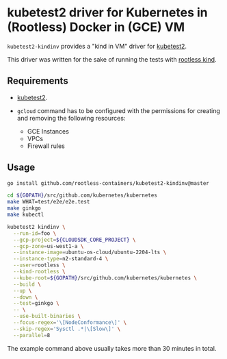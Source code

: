 # kubetest2 driver for Kubernetes in (Rootless) Docker in (GCE) VM

`kubetest2-kindinv` provides a "kind in VM" driver for [kubetest2](https://github.com/kubernetes-sigs/kubetest2).

This driver was written for the sake of running the tests with [rootless kind](https://kind.sigs.k8s.io/docs/user/rootless/).


## Requirements
- [kubetest2](https://github.com/kubernetes-sigs/kubetest2).

- `gcloud` command has to be configured with the permissions for creating and removing the following resources:
  - GCE Instances
  - VPCs
  - Firewall rules

## Usage

```bash
go install github.com/rootless-containers/kubetest2-kindinv@master

cd ${GOPATH}/src/github.com/kubernetes/kubernetes
make WHAT=test/e2e/e2e.test
make ginkgo
make kubectl

kubetest2 kindinv \
  --run-id=foo \
  --gcp-project=${CLOUDSDK_CORE_PROJECT} \
  --gcp-zone=us-west1-a \
  --instance-image=ubuntu-os-cloud/ubuntu-2204-lts \
  --instance-type=n2-standard-4 \
  --user=rootless \
  --kind-rootless \
  --kube-root=${GOPATH}/src/github.com/kubernetes/kubernetes \
  --build \
  --up \
  --down \
  --test=ginkgo \
  -- \
  --use-built-binaries \
  --focus-regex='\[NodeConformance\]' \
  --skip-regex='Sysctl .*|\[Slow\]' \
  --parallel=8
```

The example command above usually takes more than 30 minutes in total.

